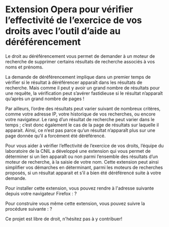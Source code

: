 # Extension Opera pour vérifier l’effectivité de l’exercice de vos droits avec l’outil d’aide au déréférencement 

Le droit au déréférencement vous permet de demander à un moteur de recherche de supprimer certains résultats de recherche associés à vos noms et prénoms.

La demande de déréférencement implique dans un premier temps de vérifier si le résultat à déréférencer apparaît dans les résultats de recherche. Mais comme il peut y avoir un grand nombre de résultats pour une requête, la vérification peut s’avérer fastidieuse si le résultat n’apparaît qu’après un grand nombre de pages ! 

Par ailleurs, l’ordre des résultats peut varier suivant de nombreux critères, comme votre adresse IP, votre historique de vos recherches, ou encore votre navigateur. Le rang d’un résultat de recherche peut varier dans le temps ; c’est donc également le cas de la page de résultats sur laquelle il apparait. Ainsi, ce n’est pas parce qu’un résultat n’apparaît plus sur une page donnée qu’il a forcément été déréférencé.

Pour vous aider à vérifier l’effectivité de l’exercice de vos droits, l’équipe du laboratoire de la CNIL a développé une extension qui vous permet de déterminer si un lien apparaît ou non parmi l’ensemble des résultats d’un moteur de recherche, à la saisie de votre nom. Cette extension peut ainsi simplifier vos démarches en déterminant, parmi les moteurs de recherches proposés, si un résultat apparait et s’il a bien été déréférencé suite à votre demande. 

Pour installer cette extension, vous pouvez rendre à l'adresse suivante depuis votre navigateur Firefox :
?

Pour construire vous même cette extension, vous pouvez suivre la procédure suivante :
?

Ce projet est libre de droit, n'hésitez pas à y contribuer!